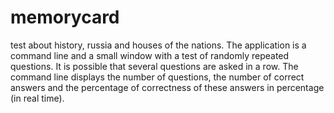 # memorycard
test about history, russia and houses of the nations.
The application is a command line and a small window with a test of randomly repeated questions. It is possible that several questions are asked in a row. The command line displays the number of questions, the number of correct answers and the percentage of correctness of these answers in percentage (in real time).
